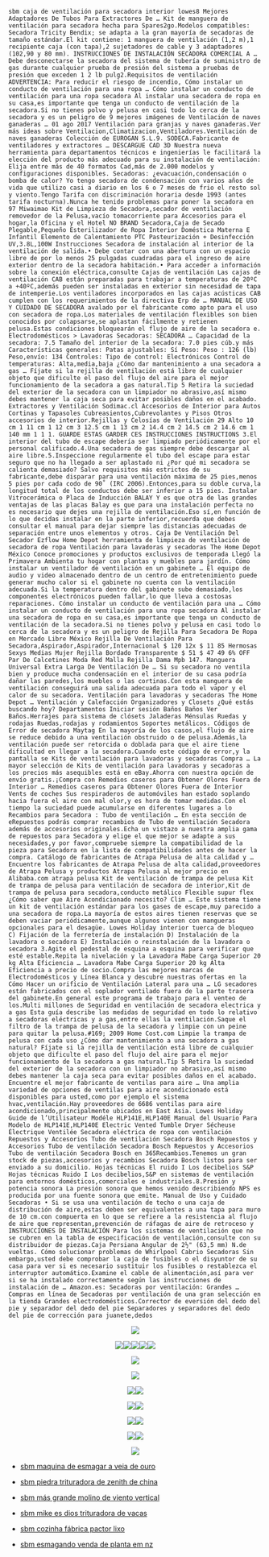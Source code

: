 
```
sbm caja de ventilación para secadora interior lowes8 Mejores Adaptadores De Tubos Para Extractores De … Kit de manguera de ventilación para secadora hecha para Spares2go.Modelos compatibles: Secadora Tricity Bendix; se adapta a la gran mayoría de secadoras de tamaño estándar.El kit contiene: 1 manguera de ventilación (1,2 m),1 recipiente caja (con tapa),2 sujetadores de cable y 3 adaptadores (102,90 y 80 mm). INSTRUCCIONES DE INSTALACIÓN SECADORA COMERCIAL A … Debe desconectarse la secadora del sistema de tubería de suministro de gas durante cualquier prueba de presión del sistema a pruebas de presión que exceden 1 2 lb pulg2.Requisitos de ventilación ADVERTENCIA: Para reducir el riesgo de incendio, Cómo instalar un conducto de ventilación para una ropa … Cómo instalar un conducto de ventilación para una ropa secadora Al instalar una secadora de ropa en su casa,es importante que tenga un conducto de ventilación de la secadora.Si no tienes polvo y pelusa en casi todo lo cerca de la secadora y es un peligro de 9 mejores imágenes de Ventilación de naves ganaderas … 01 ago 2017 Ventilación para granjas y naves ganaderas.Ver más ideas sobre Ventilacion,Climatizacion,Ventiladores.Ventilación de naves ganaderas Colección de EUROGAN S.L.9. SODECA.Fabricante de ventiladores y extractores … DESCARGUE CAD 3D Nuestra nueva herramienta para departamentos técnicos e ingenierías le facilitará la elección del producto más adecuado para su instalación de ventilación: Elija entre más de 40 formatos Cad,más de 2.000 modelos y configuraciones disponibles. Secadoras: ¿evacuación,condensación o bomba de calor? Yo tengo secadora de condensación con varios años de vida que utilizo casi a diario en los 6 o 7 meses de frio el resto sol y viento.Tengo Tarifa con discriminación horaria desde 1993 (antes tarifa nocturna).Nunca he tenido problemas para poner la secadora en 97 Miwaimao Kit de Limpieza de Secadora,secador de ventilación removedor de la Pelusa,vacío tomacorriente para Accesorios para el hogar,la Oficina y el Hotel NO BRAND Secadora,Caja de Secado Plegable,Pequeño Esterilizador de Ropa Interior Doméstica Materna E Infantil Elemento de Calentamiento PTC Pasteurización + Desinfección UV,3.8L,100W Instrucciones Secadora de instalación al interior de la ventilación de salida.• Debe contar con una abertura con un espacio libre de por lo menos 25 pulgadas cuadradas para el ingreso de aire exterior dentro de la secadora habitación.• Para acceder a información sobre la conexión eléctrica,consulte Cajas de ventilación Las cajas de ventilación CAB están preparadas para trabajar a temperaturas de 20ºC a +40ºC,además pueden ser instaladas en exterior sin necesidad de tapa de intemperie.Los ventiladores incorporados en las cajas acústicas CAB cumplen con los requerimientos de la directiva Erp de … MANUAL DE USO Y CUIDADO DE SECADORA avalado por el fabricante como apto para el uso con secadora de ropa.Los materiales de ventilación flexibles son bien conocidos por colapsarse,se aplastan fácilmente y retienen pelusa.Estas condiciones bloquearán el flujo de aire de la secadora e. Electrodomésticos > Lavadoras Secadoras: SECADORA … Capacidad de la secadora: 7.5 Tamaño del interior de la secadora: 7.0 pies cúb.y más Características generales: Patas ajustables: Sí Peso: Peso : 126 (lb) Peso,envío: 134 Controles: Tipo de control: Electrónicos Control de temperaturas: Alta,media,baja ¿Cómo dar mantenimiento a una secadora a gas … Fíjate si la rejilla de ventilación está libre de cualquier objeto que dificulte el paso del flujo del aire para el mejor funcionamiento de la secadora a gas natural.Tip 5 Retira la suciedad del exterior de la secadora con un limpiador no abrasivo,así mismo debes mantener la caja seca para evitar posibles daños en el acabado. Extractores y Ventilación Sodimac.cl Accesorios de Interior para Autos Cortinas y Tapasoles Cubreasientos,Cubrevolantes y Pisos Otros accesorios de interior.Rejillas y Celosías de Ventilación 29 Alto 10 cm 1 11 cm 1 12 cm 3 12.5 cm 1 13 cm 2 14.4 cm 2 14.5 cm 2 14.6 cm 1 140 mm 1 1 1. GUARDE ESTAS GARDER CES INSTRUCCIONES INSTRUCTIONS 3.El interior del tubo de escape debería ser limpiado periódicamente por el personal calificado.4.Una secadora de gas siempre debe descargar al aire libre.5.Inspeccione regularmente el tubo del escape para estar seguro que no ha llegado a ser aplastado ni ¿Por qué mi secadora se calienta demasiado? Salvo requisitos más estrictos de su fabricante,debe disparar para una ventilación máxima de 25 pies,menos 5 pies por cada codo de 90˚ (IRC 2006).Entonces,para su doble curva,la longitud total de los conductos debe ser inferior a 15 pies. Instalar Vitrocerámica o Placa de Inducción BALAY Y es que otra de las grandes ventajas de las placas Balay es que para una instalación perfecta no es necesario que dejes una rejilla de ventilación.Eso sí,en función de lo que decidas instalar en la parte inferior,recuerda que debes consultar el manual para dejar siempre las distancias adecuadas de separación entre unos elementos y otros. Caja De Ventilación Del Secador Ezflow Home Depot herramienta de limpieza de ventilación de secadora de ropa Ventilación para lavadoras y secadoras The Home Depot México Conoce promociones y productos exclusivos de temporada Llegó la Primavera Ambienta tu hogar con plantas y muebles para jardín. Cómo instalar un ventilador de ventilación en un gabinete … El equipo de audio y video almacenado dentro de un centro de entretenimiento puede generar mucho calor si el gabinete no cuenta con la ventilación adecuada.Si la temperatura dentro del gabinete sube demasiado,los componentes electrónicos pueden fallar,lo que lleva a costosas reparaciones. Cómo instalar un conducto de ventilación para una … Cómo instalar un conducto de ventilación para una ropa secadora Al instalar una secadora de ropa en su casa,es importante que tenga un conducto de ventilación de la secadora.Si no tienes polvo y pelusa en casi todo lo cerca de la secadora y es un peligro de Rejilla Para Secadora De Ropa en Mercado Libre México Rejilla De Ventilación Para Secadora,Aspirador,Aspirador,Internacional $ 120 12x $ 11 85 Hermosas Sexys Medias Mujer Rejilla Bordado Transparente $ 51 $ 47 49 6% OFF Par De Calcetines Moda Red Malla Rejilla Dama Mpb 147. Manguera Universal Extra Larga De Ventilación De … Si su secadora no ventila bien y produce mucha condensación en el interior de su casa podría dañar las paredes,los muebles o las cortinas.Con esta manguera de ventilación conseguirá una salida adecuada para todo el vapor y el calor de su secadora. Ventilación para lavadoras y secadoras The Home Depot … Ventilación y Calefacción Organizadores y Closets ¿Qué estás buscando hoy? Departamentos Iniciar sesión Baños Baños Ver Baños.Herrajes para sistema de clósets Jaladeras Ménsulas Ruedas y rodajas Ruedas,rodajas y rodamientos Soportes metálicos. Códigos de Error de secadora Maytag En la mayoría de los casos,el flujo de aire se reduce debido a una ventilación obstruido o de pelusa.Además,la ventilación puede ser retorcida o doblada para que el aire tiene dificultad en llegar a la secadora.Cuando este código de error,y la pantalla se Kits de ventilación para lavadoras y secadoras Compra … La mayor selección de Kits de ventilación para lavadoras y secadoras a los precios más asequibles está en eBay.Ahorra con nuestra opción de envío gratis.¡Compra con Remedios caseros para Obtener Olores Fuera de Interior … Remedios caseros para Obtener Olores Fuera de Interior Vents de coches Sus respiraderos de automóviles han estado soplando hacia fuera el aire con mal olor,y es hora de tomar medidas.Con el tiempo la suciedad puede acumularse en diferentes lugares a lo Recambios para Secadora : Tubo de ventilación … En esta sección de eRepuestos podrás comprar recambios de Tubo de ventilación Secadora además de accesorios originales.Echa un vistazo a nuestra amplia gama de repuestos para Secadora y elige el que mejor se adapte a sus necesidades,y por favor,compruebe siempre la compatibilidad de la pieza para Secadora en la lista de compatibilidades antes de hacer la compra. Catálogo de fabricantes de Atrapa Pelusa de alta calidad y … Encuentre los fabricantes de Atrapa Pelusa de alta calidad,proveedores de Atrapa Pelusa y productos Atrapa Pelusa al mejor precio en Alibaba.com atrapa pelusa Kit de ventilación de trampa de pelusa Kit de trampa de pelusa para ventilación de secadora de interior,Kit de trampa de pelusa para secadora,conducto metálico Flexible supur flex ¿Cómo saber que Aire Acondicionado necesito? Clim … Este sistema tiene un kit de ventilación estándar para los gases de escape,muy parecido a una secadora de ropa.La mayoría de estos aires tienen reservas que se deben vaciar periódicamente,aunque algunos vienen con mangueras opcionales para el desagüe. Lowes Holiday interior tuerca de bloqueo C) Fijación de la ferretería de instalación D) Instalación de la lavadora o secadora E) Instalación o reinstalación de la lavadora o secadora 3.Agite el pedestal de esquina a esquina para verificar que esté estable.Repita la nivelación y la Lavadora Mabe Carga Superior 20 kg Alta Eficiencia … Lavadora Mabe Carga Superior 20 kg Alta Eficiencia a precio de socio.Compra las mejores marcas de Electrodomésticos y Línea Blanca y descubre nuestras ofertas en la Cómo Hacer un orificio de Ventilación Lateral para una … LG secadores están fabricados con el soplador ventilado fuera de la parte trasera del gabinete.En general este programa de trabajo para el venteo de los.Multi millones de Seguridad en ventilación de secadora electrica y a gas Esta guía describe las medidas de seguridad en todo lo relativo a secadoras eléctricas y a gas,entre ellas la ventilación.Saque el filtro de la trampa de pelusa de la secadora y limpie con un peine para quitar la pelusa.#169; 2009 Home Cost.com Limpie la trampa de pelusa con cada uso ¿Cómo dar mantenimiento a una secadora a gas natural? Fíjate si la rejilla de ventilación está libre de cualquier objeto que dificulte el paso del flujo del aire para el mejor funcionamiento de la secadora a gas natural.Tip 5 Retira la suciedad del exterior de la secadora con un limpiador no abrasivo,así mismo debes mantener la caja seca para evitar posibles daños en el acabado. Encuentre el mejor fabricante de ventilas para aire … Una amplia variedad de opciones de ventilas para aire acondicionado está disponibles para usted,como por ejemplo el sistema hvac,ventilación.Hay proveedores de 6686 ventilas para aire acondicionado,principalmente ubicados en East Asia. Lowes Holiday Guide de l’Utilisateur Modéle HLP141E,HLP140E Manual del Usuario Para Modelo de HLP141E,HLP140E Electric Vented Tumble Dryer Sécheuse Électrique Ventilée Secadora eléctrica de ropa con ventilación Repuestos y Accesorios Tubo de ventilación Secadora Bosch Repuestos y Accesorios Tubo de ventilación Secadora Bosch Repuestos y Accesorios Tubo de ventilación Secadora Bosch en 365Recambios.Tenemos un gran stock de piezas,accesorios y recambios Secadora Bosch listos para ser enviado a su domicilio. Hojas técnicas El ruido I Los decibelios S&P Hojas técnicas Ruido I Los decibelios,S&P en sistemas de ventilación para entornos domésticos,comerciales e industriales.8.Presión y potencia sonora La presión sonora que hemos venido describiendo NPS es producida por una fuente sonora que emite. Manual de Uso y Cuidado Secadoras • Si se usa una ventilación de techo o una caja de distribución de aire,estas deben ser equivalentes a una tapa para muro de 10 cm.con compuerta en lo que se refiere a la resistencia al flujo de aire que representan,prevención de ráfagas de aire de retroceso y INSTRUCCIONES DE INSTALACIÓN Para los sistemas de ventilación que no se cubren en la tabla de especificación de ventilación,consulte con su distribuidor de piezas.Caja Persiana Angular de 2½" (63,5 mm) N.de vueltas. Cómo solucionar problemas de Whirlpool Cabrio Secadoras Sin embargo,usted debe comprobar la caja de fusibles o el disyuntor de su casa para ver si es necesario sustituir los fusibles o restablezca el interruptor automático.Examine el cable de alimentación,así para ver si se ha instalado correctamente según las instrucciones de instalación de … Amazon.es: Secadoras por ventilación: Grandes … Compras en línea de Secadoras por ventilación de una gran selección en la tienda Grandes electrodomésticos.Corrector de eversión del dedo del pie y separador del dedo del pie Separadores y separadores del dedo del pie de corrección para juanete,dedos 
```

<div align="center">

<a href="https://es-crusher.shibang-china.com/github&k=sbm+caja+de+ventilaci%C3%B3n+para+secadora+interior+lowes"><img src="https://static.shibang-china.com/es/crusher/logo.jpg"></a>

<a href="https://es-crusher.shibang-china.com/github&k=sbm+caja+de+ventilaci%C3%B3n+para+secadora+interior+lowes"><img src="https://static.shibang-china.com/es/crusher/index.jpg"></a><a href="https://es-crusher.shibang-china.com/material.htmlgithub&k=sbm+caja+de+ventilaci%C3%B3n+para+secadora+interior+lowes"><img src="https://static.shibang-china.com/es/crusher/material.jpg"></a><a href="https://es-crusher.shibang-china.com/application.htmlgithub&k=sbm+caja+de+ventilaci%C3%B3n+para+secadora+interior+lowes"><img src="https://static.shibang-china.com/es/crusher/application.jpg"></a><a href="https://es-crusher.shibang-china.com/aboutus.htmlgithub&k=sbm+caja+de+ventilaci%C3%B3n+para+secadora+interior+lowes"><img src="https://static.shibang-china.com/es/crusher/aboutus.jpg"></a><a href="https://es-crusher.shibang-china.com/contact.htmlgithub&k=sbm+caja+de+ventilaci%C3%B3n+para+secadora+interior+lowes"><img src="https://static.shibang-china.com/es/crusher/contact.jpg"></a>

<a href="https://es-crusher.shibang-china.com/github&k=sbm+caja+de+ventilaci%C3%B3n+para+secadora+interior+lowes"><img src="https://static.shibang-china.com/es/crusher/banner.jpg"></a>

<a href="https://swt.shibang-china.com/github&k=sbm+caja+de+ventilaci%C3%B3n+para+secadora+interior+lowes"><img src="https://static.shibang-china.com/es/crusher/text.jpg"></a>

<a href="https://swt.shibang-china.com/github&k=sbm+caja+de+ventilaci%C3%B3n+para+secadora+interior+lowes"><img src="https://static.shibang-china.com/es/crusher/chat.jpg"></a><a href="https://es-crusher.shibang-china.com/contact.htmlgithub&k=sbm+caja+de+ventilaci%C3%B3n+para+secadora+interior+lowes"><img src="https://static.shibang-china.com/es/crusher/message.jpg"></a>

<a href="https://es-crusher.shibang-china.com/products/pe.htmlgithub&k=sbm+caja+de+ventilaci%C3%B3n+para+secadora+interior+lowes"><img src="https://static.shibang-china.com/es/crusher/pe.jpg"></a><a href="https://es-crusher.shibang-china.com/products/pf.htmlgithub&k=sbm+caja+de+ventilaci%C3%B3n+para+secadora+interior+lowes"><img src="https://static.shibang-china.com/es/crusher/pf.jpg"></a>

<a href="https://es-crusher.shibang-china.com/products/hpt.htmlgithub&k=sbm+caja+de+ventilaci%C3%B3n+para+secadora+interior+lowes"><img src="https://static.shibang-china.com/es/crusher/hpt.jpg"></a><a href="https://es-crusher.shibang-china.com/products/vsi.htmlgithub&k=sbm+caja+de+ventilaci%C3%B3n+para+secadora+interior+lowes"><img src="https://static.shibang-china.com/es/crusher/vsi.jpg"></a>

<a href="https://es-crusher.shibang-china.com/products/klv.htmlgithub&k=sbm+caja+de+ventilaci%C3%B3n+para+secadora+interior+lowes"><img src="https://static.shibang-china.com/es/crusher/klv.jpg"></a><a href="https://es-crusher.shibang-china.com/products/portable.htmlgithub&k=sbm+caja+de+ventilaci%C3%B3n+para+secadora+interior+lowes"><img src="https://static.shibang-china.com/es/crusher/portable.jpg"></a>

<a href="https://swt.shibang-china.com/github&k=sbm+caja+de+ventilaci%C3%B3n+para+secadora+interior+lowes"><img src="https://static.shibang-china.com/es/crusher/case.jpg"></a>

</div>


* [sbm maquina de esmagar a veia de ouro](sbm%20maquina%20de%20esmagar%20a%20veia%20de%20ouro.md)

* [sbm piedra trituradora de zenith de china](sbm%20piedra%20trituradora%20de%20zenith%20de%20china.md)

* [sbm más grande molino de viento vertical](sbm%20m%C3%A1s%20grande%20molino%20de%20viento%20vertical.md)

* [sbm mike es dios trituradora de vacas](sbm%20mike%20es%20dios%20trituradora%20de%20vacas.md)

* [sbm cozinha fábrica pactor lixo](sbm%20cozinha%20f%C3%A1brica%20pactor%20lixo.md)

* [sbm esmagando venda de planta em nz](sbm%20esmagando%20venda%20de%20planta%20em%20nz.md)